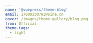 ```yaml
---
name: '@vuepress/theme-blog'
email: 17600330793@sina.cn
cover: /images/theme-gallery/blog.png
from: Official
theme-tags:
  - light
---
```


